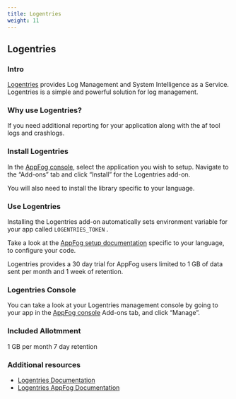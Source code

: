 ```yaml
---
title: Logentries
weight: 11
---
```


## Logentries

### Intro

[Logentries](https://logentries.com/) provides Log Management and System Intelligence as a Service. Logentries is a simple and powerful solution for log management.

### Why use Logentries?

If you need additional reporting for your application along with the af tool logs and crashlogs.

### Install Logentries

In the [AppFog console](https://console.appfog.com/), select the application you wish to setup.
Navigate to the “Add-ons” tab and click “Install” for the Logentries add-on.

You will also need to install the library specific to your language.

### Use Logentries

Installing the Logentries add-on automatically sets environment variable for your app called `LOGENTRIES_TOKEN` .

Take a look at the [AppFog setup documentation](https://logentries.com/doc/appfog/) specific to your language, to configure your code.

Logentries provides a 30 day trial for AppFog users limited to 1 GB of data sent per month and 1 week of retention.

### Logentries Console

You can take a look at your Logentries management console by going to your app in the [AppFog console](https://console.appfog.com/) Add-ons tab, and click “Manage”.

### Included Allotmment

1 GB per month
7 day retention

### Additional resources

* [Logentries Documentation](https://logentries.com/doc/)
* [Logentries AppFog Documentation](http://logentries.com/doc/appfog)

